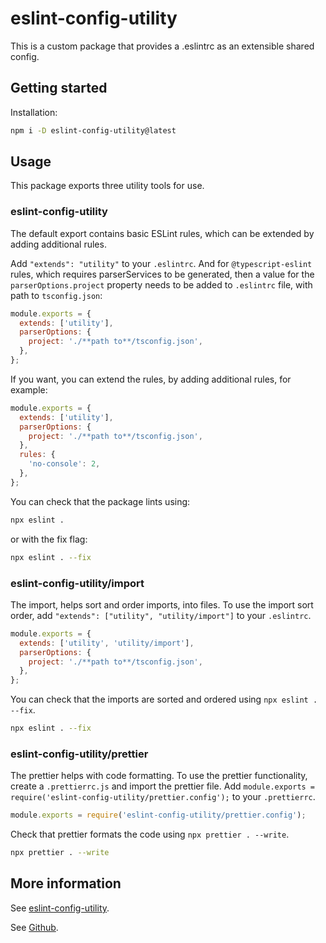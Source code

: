 # eslint-config-utility

This is a custom package that provides a .eslintrc as an extensible shared config.

## Getting started

Installation:

```sh
npm i -D eslint-config-utility@latest
```

## Usage

This package exports three utility tools for use.

### eslint-config-utility

The default export contains basic ESLint rules, which can be extended by adding additional rules.

Add `"extends": "utility"` to your `.eslintrc`. And for `@typescript-eslint` rules, which requires parserServices to be generated, then a value for the `parserOptions.project` property needs to be added to `.eslintrc` file, with path to `tsconfig.json`:

```js
module.exports = {
  extends: ['utility'],
  parserOptions: {
    project: './**path to**/tsconfig.json',
  },
};
```

If you want, you can extend the rules, by adding additional rules, for example:

```js
module.exports = {
  extends: ['utility'],
  parserOptions: {
    project: './**path to**/tsconfig.json',
  },
  rules: {
    'no-console': 2,
  },
};
```

You can check that the package lints using:

```sh
npx eslint .
```

or with the fix flag:

```sh
npx eslint . --fix
```

### eslint-config-utility/import

The import, helps sort and order imports, into files.
To use the import sort order, add `"extends": ["utility", "utility/import"]` to your `.eslintrc`.

```js
module.exports = {
  extends: ['utility', 'utility/import'],
  parserOptions: {
    project: './**path to**/tsconfig.json',
  },
};
```

You can check that the imports are sorted and ordered using `npx eslint . --fix`.

```sh
npx eslint . --fix
```

### eslint-config-utility/prettier

The prettier helps with code formatting.
To use the prettier functionality, create a `.prettierrc.js` and import the prettier file. Add `module.exports = require('eslint-config-utility/prettier.config');` to your `.prettierrc`.

```js
module.exports = require('eslint-config-utility/prettier.config');
```

Check that prettier formats the code using `npx prettier . --write`.

```sh
npx prettier . --write
```

## More information

See [eslint-config-utility](https://www.npmjs.com/package/eslint-config-utility).

See [Github](https://github.com/stanley-agwu/utility-config).
